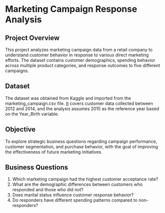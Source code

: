 # Marketing Campaign Response Analysis

## Project Overview
This project analyzes marketing campaign data from a retail company to understand customer behavior in response to various direct marketing efforts. The dataset contains customer demographics, spending behavior across multiple product categories, and response outcomes to five different campaigns.

## Dataset
The dataset was obtained from Kaggle and imported from the marketing_campaign.csv file. [It]("https://github.com/deaanisaaulia/campaign-response-analysis/blob/main/marketing_campaign.csv") covers customer data collected between 2012 and 2014, and the analysis assumes 2015 as the reference year based on the Year_Birth variable.

## Objective
To explore strategic business questions regarding campaign performance, customer segmentation, and purchase behavior, with the goal of improving the effectiveness of future marketing initiatives.

## Business Questions
1.	Which marketing campaign had the highest customer acceptance rate?
2.	What are the demographic differences between customers who responded and those who did not?
3.	Does marital status influence customer response behavior?
4.	Do responders have different spending patterns compared to non-responders?

